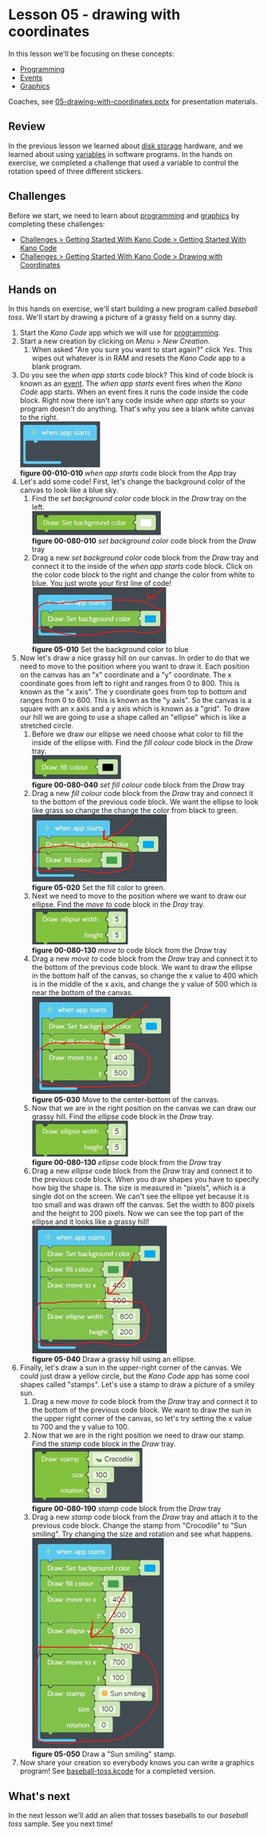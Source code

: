 # Lesson 05 - drawing with coordinates

In this lesson we'll be focusing on these concepts:

* [Programming](https://en.wikipedia.org/wiki/Computer_programming)
* [Events](https://en.wikipedia.org/wiki/Event-driven_programming)
* [Graphics](https://en.wikipedia.org/wiki/Computer_graphics)

Coaches, see [05-drawing-with-coordinates.pptx](./05-drawing-with-coordinates.pptx) for presentation materials.

## Review

In the previous lesson we learned about [disk storage](https://en.wikipedia.org/wiki/Disk_storage) hardware, and we learned about using [variables](https://en.wikipedia.org/wiki/Variable_(computer_science)) in software programs. In the hands on exercise, we completed a challenge that used a variable to control the rotation speed of three different stickers.

## Challenges

Before we start, we need to learn about [programming](https://en.wikipedia.org/wiki/Computer_programming) and [graphics](https://en.wikipedia.org/wiki/Computer_graphics) by completing these challenges:

* [Challenges > Getting Started With Kano Code > Getting Started With Kano Code](https://code.kano.me/challenge/CLUB01/CLUB01_00_intro)
* [Challenges > Getting Started With Kano Code > Drawing with Coordinates](https://code.kano.me/challenge/CLUB01/CLUB01_05_coordinates)

## Hands on

In this hands on exercise, we'll start building a new program called *baseball toss*. We'll start by drawing a picture of a grassy field on a sunny day.

1. Start the *Kano Code* app which we will use for [programming](https://en.wikipedia.org/wiki/Computer_programming).
1. Start a new creation by clicking on  *Menu* > *New Creation*.
    1. When asked "Are you sure you want to start again?" click *Yes*. This wipes out whatever is in RAM and resets the *Kano Code* app to a blank program.
1. Do you see the *when app starts* code block? This kind of code block is known as an [event](https://en.wikipedia.org/wiki/Event-driven_programming). The *when app starts* event fires when the *Kano Code* app starts. When an event fires it runs the code inside the code block. Right now there isn't any code inside *when app starts* so your program doesn't do anything. That's why you see a blank white canvas to the right.  
![00-010-010](../images/00-010-010.app.whenappstarts.jpg)  
**figure 00-010-010** *when app starts* code block from the *App* tray
1. Let's add some code! First, let's change the background color of the canvas to look like a blue sky.
    1. Find the *set background color* code block in the *Draw* tray on the left.  
    ![00-080-010](../images/00-080-010.draw.setbackgroundcolor.jpg)  
    **figure 00-080-010** *set background color* code block from the *Draw* tray
    1. Drag a new *set background color* code block from the *Draw* tray and connect it to the inside of the *when app starts* code block. Click on the color code block to the right and change the color from white to blue. You just wrote your first line of code!  
    ![05-010](./images/05-010.jpg)  
    **figure 05-010** Set the background color to blue
1. Now let's draw a nice grassy hill on our canvas. In order to do that we need to move to the position where you want to draw it. Each position on the canvas has an "x" coordinate and a "y" coordinate. The x coordinate goes from left to right and ranges from 0 to 800. This is known as the "x axis". The y coordinate goes from top to bottom and ranges from 0 to 600. This is known as the "y axis". So the canvas is a square with an x axis and a y axis which is known as a "grid". To draw our hill we are going to use a shape called an "ellipse" which is like a stretched circle.
    1. Before we draw our ellipse we need choose what color to fill the inside of the ellipse with. Find the *fill colour* code block in the *Draw* tray.  
    ![00-080-040](../images/00-080-040.draw.fillcolour.jpg)  
    **figure 00-080-040** *set fill colour* code block from the *Draw* tray
    1. Drag a new *fill colour* code block from the *Draw* tray and connect it to the bottom of the previous code block. We want the ellipse to look like grass so change the change the color from black to green.  
    ![05-020](./images/05-020.jpg)  
    **figure 05-020** Set the fill color to green.
    1. Next we need to move to the position where we want to draw our ellipse. Find the *move to* code block in the *Dray* tray.  
    ![00-080-130](../images/00-080-130.draw.ellipse.jpg)  
    **figure 00-080-130** *move to* code block from the *Draw* tray
    1. Drag a new *move to* code block from the *Draw* tray and connect it to the bottom of the previous code block. We want to draw the ellipse in the bottom half of the canvas, so change the x value to 400 which is in the middle of the x axis, and change the y value of 500 which is near the bottom of the canvas.  
    ![05-030](./images/05-030.jpg)  
    **figure 05-030** Move to the center-bottom of the canvas.
    1. Now that we are in the right position on the canvas we can draw our grassy hill. Find the *ellipse* code block in the *Draw* tray.  
    ![00-080-130](../images/00-080-130.draw.ellipse.jpg)  
    **figure 00-080-130** *ellipse* code block from the *Draw* tray
    1. Drag a new *ellipse* code block from the *Draw* tray and connect it to the previous code block. When you draw shapes you have to specify how big the shape is. The size is measured in "pixels", which is a single dot on the screen. We can't see the ellipse yet because it is too small and was drawn off the canvas. Set the width to 800 pixels and the height to 200 pixels. Now we can see the top part of the ellipse and it looks like a grassy hill!  
    ![05-040](./images/05-040.jpg)  
    **figure 05-040** Draw a grassy hill using an ellipse.
1. Finally, let's draw a sun in the upper-right corner of the canvas. We could just draw a yellow circle, but the *Kano Code* app has some cool shapes called "stamps". Let's use a stamp to draw a picture of a smiley sun.
    1. Drag a new *move to* code block from the *Draw* tray and connect it to the bottom of the previous code block. We want to draw the sun in the upper right corner of the canvas, so let's try setting the x value to 700 and the y value to 100.
    1. Now that we are in the right position we need to draw our stamp. Find the *stamp* code block in the *Draw* tray.  
    ![00-080-190](../images/00-080-190.draw.stamp.jpg)  
    **figure 00-080-190** *stamp* code block from the *Draw* tray
    1. Drag a new *stamp* code block from the *Draw* tray and attach it to the previous code block. Change the stamp from "Crocodile" to "Sun smiling". Try changing the size and rotation and see what happens.  
    ![05-050](./images/05-050.jpg)  
    **figure 05-050** Draw a "Sun smiling" stamp.
1. Now share your creation so everybody knows you can write a graphics program! See [baseball-toss.kcode](./baseball-toss.kcode) for a completed version.

## What's next

In the next lesson we'll add an alien that tosses baseballs to our *baseball toss* sample. See you next time!

